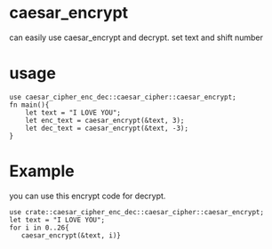 # caesar_encrypt

can easily use caesar_encrypt and decrypt.
set text and shift number

# usage

```
use caesar_cipher_enc_dec::caesar_cipher::caesar_encrypt;
fn main(){
    let text = "I LOVE YOU";
    let enc_text = caesar_encrypt(&text, 3);
    let dec_text = caesar_encrypt(&text, -3);
}
 ```

# Example

 you can use this encrypt code for decrypt.

  ```
 use crate::caesar_cipher_enc_dec::caesar_cipher::caesar_encrypt;
 let text = "I LOVE YOU";
 for i in 0..26{
     caesar_encrypt(&text, i)}
```
